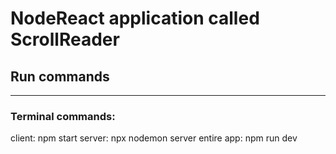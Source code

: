 # NodeReact application called ScrollReader

## Run commands
----------------------------------
### Terminal commands:
client: npm start
server: npx nodemon server
entire app: npm run dev

